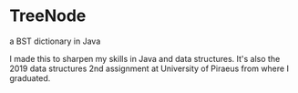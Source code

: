 # TreeNode
a BST dictionary in Java

I made this to sharpen my skills in Java and data structures. It's also the 2019 data structures 2nd assignment at University of Piraeus from where I graduated.
